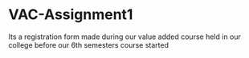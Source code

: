 # VAC-Assignment1
Its a registration form made during our value added course held in our college before our 6th semesters course started
